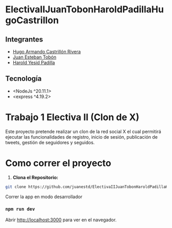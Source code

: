 # ElectivaIIJuanTobonHaroldPadillaHugoCastrillon


## Integrantes
- [Hugo Armando Castrillón Rivera](https://github.com/HArmandoCRivera)
- [Juan Esteban Tobón](https://github.com/juanestd)
- [Harold Yesid Padilla](https://github.com/hypadilla)

## Tecnología
- <NodeJs ^20.11.1>
- <express ^4.19.2>

# Trabajo 1 Electiva II (Clon de X)

Este proyecto pretende realizar un clon de la red social X el cual permitirá ejecutar las funcionalidades de registro, inicio de sesión, publicación de
tweets, gestión de seguidores y seguidos.

# Como correr el proyecto

1. **Clona el Repositorio:**
```bash
git clone https://github.com/juanestd/ElectivaIIJuanTobonHaroldPadillaHugoCastrillon
```

Correr la app en modo desarrollador

### `npm run dev`
Abrir [http://localhost:3000](http://localhost:3000) para ver en el navegador.
